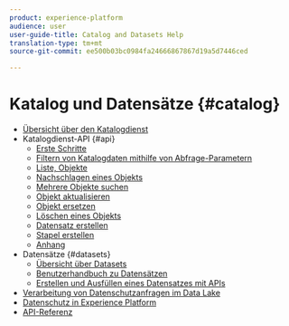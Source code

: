 ```yaml
---
product: experience-platform
audience: user
user-guide-title: Catalog and Datasets Help
translation-type: tm+mt
source-git-commit: ee500b03bc0984fa24666867867d19a5d7446ced

---
```



# Katalog und Datensätze {#catalog}

* [Übersicht über den Katalogdienst](home.md)
* Katalogdienst-API {#api}
   * [Erste Schritte](api/getting-started.md)
   * [Filtern von Katalogdaten mithilfe von Abfrage-Parametern](api/filter-data.md)
   * [Liste, Objekte](api/list-objects.md)
   * [Nachschlagen eines Objekts](api/look-up-object.md)
   * [Mehrere Objekte suchen](api/look-up-multiple-objects.md)
   * [Objekt aktualisieren](api/update-object.md)
   * [Objekt ersetzen](api/replace-object.md)
   * [Löschen eines Objekts](api/delete-object.md)
   * [Datensatz erstellen](api/create-dataset.md)
   * [Stapel erstellen](api/create-batch.md)
   * [Anhang](api/appendix.md)
* Datensätze {#datasets}
   * [Übersicht über Datasets](datasets/overview.md)
   * [Benutzerhandbuch zu Datensätzen](datasets/user-guide.md)
   * [Erstellen und Ausfüllen eines Datensatzes mit APIs](datasets/create.md)
* [Verarbeitung von Datenschutzanfragen im Data Lake](privacy.md)
* [Datenschutz in Experience Platform](data-protection.md)
* [API-Referenz](https://www.adobe.io/apis/experienceplatform/home/api-reference.html#!acpdr/swagger-specs/catalog.yaml)